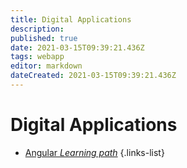 ```yaml
---
title: Digital Applications
description: 
published: true
date: 2021-03-15T09:39:21.436Z
tags: webapp
editor: markdown
dateCreated: 2021-03-15T09:39:21.436Z
---
```


# Digital Applications

- [Angular *Learning path*](/training/digital/angular)
{.links-list}